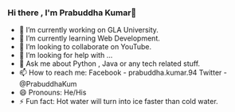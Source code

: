 ### Hi there , I'm Prabuddha Kumar👋

- 🔭 I’m currently working on GLA University.
- 🌱 I’m currently learning Web Development.
- 👯 I’m looking to collaborate on YouTube.
- 🤔 I’m looking for help with ...
- 💬 Ask me about Python , Java or any tech related stuff.
- 📫 How to reach me: Facebook - prabuddha.kumar.94  Twitter - @PrabuddhaKum  
- 😄 Pronouns: He/His
- ⚡ Fun fact: Hot water will turn into ice faster than cold water.
